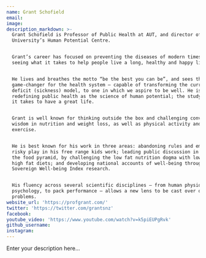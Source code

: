 ```yaml
---
name: Grant Schofield
email:
image:
description_markdown: >-
  Grant Schofield is Professor of Public Health at AUT, and director of the
  University’s Human Potential Centre.


  Grant’s career has focused on preventing the diseases of modern times, and
  seeing what it takes to help people live a long, healthy and happy life.


  He lives and breathes the motto “be the best you can be”, and sees this as a
  game-changer for the health system – capable of transforming the current
  deficit (sickness) model, to one in which we aspire to be well. He is
  redefining public health as the science of human potential; the study of what
  it takes to have a great life.


  Grant is well known for thinking outside the box and challenging convention
  wisdom in nutrition and weight loss, as well as physical activity and
  exercise.


  He is best known for his work in three areas: abandoning rules and embracing
  risky play in his free range kids work; leading public discussion in flipping
  the food pyramid, by challenging the low fat nutrition dogma with low carb
  high fat diets; and developing national accounts of well-being through his
  Sovereign Well-being Index research.


  His fluency across several scientific disciplines – from human physiology, to
  psychology, to pack performance – allows a new lens to be cast over old
  problems.
website_url: 'https://profgrant.com/'
twitter: 'https://twitter.com/grantsnz'
facebook:
youtube_video: 'https://www.youtube.com/watch?v=k5piEUPgRvk'
github_username:
instagram:
---
```


Enter your description here...
